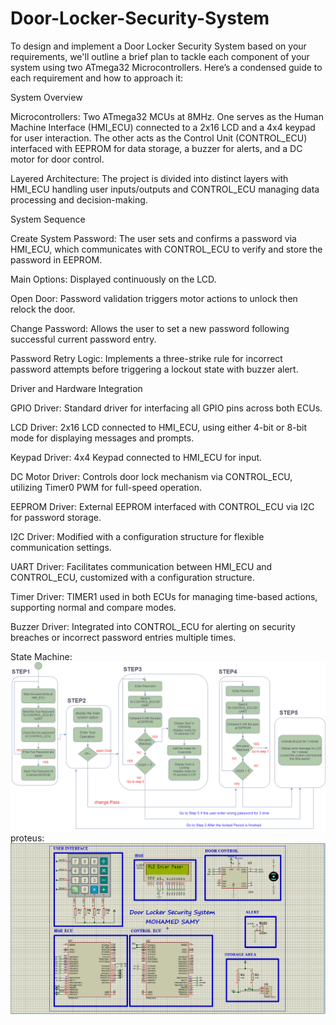 # Door-Locker-Security-System

To design and implement a Door Locker Security System based on your requirements, we'll outline a brief plan to tackle each component of your system using two ATmega32 Microcontrollers. Here’s a condensed guide to each requirement and how to approach it:

System Overview

Microcontrollers: Two ATmega32 MCUs at 8MHz. One serves as the Human Machine Interface (HMI_ECU) connected to a 2x16 LCD and a 4x4 keypad for user interaction. The other acts as the Control Unit (CONTROL_ECU) interfaced with EEPROM for data storage, a buzzer for alerts, and a DC motor for door control.

Layered Architecture: The project is divided into distinct layers with HMI_ECU handling user inputs/outputs and CONTROL_ECU managing data processing and decision-making.

System Sequence

Create System Password: The user sets and confirms a password via HMI_ECU, which communicates with CONTROL_ECU to verify and store the password in EEPROM.

Main Options: Displayed continuously on the LCD.

Open Door: Password validation triggers motor actions to unlock then relock the door.

Change Password: Allows the user to set a new password following successful current password entry.

Password Retry Logic: Implements a three-strike rule for incorrect password attempts before triggering a lockout state with buzzer alert.

Driver and Hardware Integration

GPIO Driver: Standard driver for interfacing all GPIO pins across both ECUs.

LCD Driver: 2x16 LCD connected to HMI_ECU, using either 4-bit or 8-bit mode for displaying messages and prompts.

Keypad Driver: 4x4 Keypad connected to HMI_ECU for input.

DC Motor Driver: Controls door lock mechanism via CONTROL_ECU, utilizing Timer0 PWM for full-speed operation.

EEPROM Driver: External EEPROM interfaced with CONTROL_ECU via I2C for password storage.

I2C Driver: Modified with a configuration structure for flexible communication settings.

UART Driver: Facilitates communication between HMI_ECU and CONTROL_ECU, customized with a configuration structure.

Timer Driver: TIMER1 used in both ECUs for managing time-based actions, supporting normal and compare modes.

Buzzer Driver: Integrated into CONTROL_ECU for alerting on security breaches or incorrect password entries multiple times.


State Machine:
<img src= "https://github.com/MohamedSamy13699/Door-Locker-Security-System/blob/main/Door%20Locker%20Security%20System/FLOW%20CHART/flow%20chart.png">
proteus:
<img src= "https://github.com/MohamedSamy13699/Door-Locker-Security-System/blob/main/Door%20Locker%20Security%20System/Proteus/schmatic.PNG">
